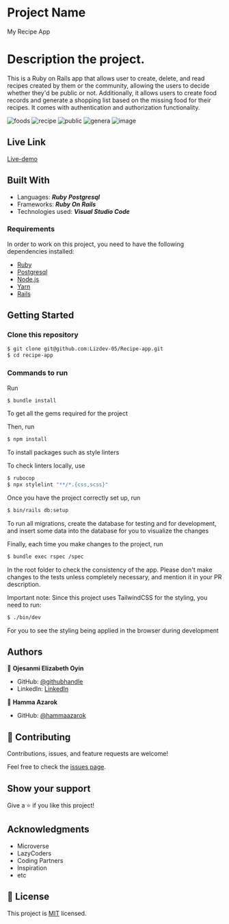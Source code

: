 # Project Name

My Recipe App

# Description the project.

This is a Ruby on Rails app that allows user to create, delete, and read recipes created by them or the community, allowing the users to decide whether they'd be public or not. Additionally, it allows users to create food records and generate a shopping list based on the missing food for their recipes. It comes with authentication and authorization functionality.

![foods](https://user-images.githubusercontent.com/73854999/201367488-3ef4e67d-a9d2-4184-bb0c-3028d87c31e4.PNG)
![recipe](https://user-images.githubusercontent.com/73854999/201367524-e8f691c5-dfca-4938-bdc5-3c10ef6455de.PNG)
![public](https://user-images.githubusercontent.com/73854999/201367791-25ba1066-e5ff-42ce-856b-da08a190f22e.PNG)
![genera](https://user-images.githubusercontent.com/73854999/201367605-dbfe395d-f0c7-4461-a990-b63b954ec662.PNG)
![image](https://user-images.githubusercontent.com/73854999/201367344-6840e382-b30a-4da1-97d6-4aa2cb66af4d.png)


## Live Link
 [Live-demo](https://tranquil-crag-64773.herokuapp.com/users/sign_in)
## Built With

- Languages:
  _**Ruby**_
  _**Postgresql**_
- Frameworks: _**Ruby On Rails**_
- Technologies used: _**Visual Studio Code**_

### Requirements

In order to work on this project, you need to have the following dependencies installed:

- [Ruby](https://www.ruby-lang.org/en/)
- [Postgresql](https://www.postgresql.org/)
- [Node.js](https://nodejs.org/en/)
- [Yarn](https://yarnpkg.com/)
- [Rails](https://rubyonrails.org/)

## Getting Started

### Clone this repository

```bash
$ git clone git@github.com:Lizdev-05/Recipe-app.git
$ cd recipe-app
```

### Commands to run

Run

```bash
$ bundle install
```

To get all the gems required for the project

Then, run

```bash
$ npm install
```

To install packages such as style linters

To check linters locally, use

```bash
$ rubocop
$ npx stylelint "**/*.{css,scss}"
```

Once you have the project correctly set up, run

```bash
$ bin/rails db:setup
```

To run all migrations, create the database for testing and for development, and insert some data into the database for you to visualize the changes

Finally, each time you make changes to the project, run

```bash
$ bundle exec rspec /spec
```

In the root folder to check the consistency of the app. Please don't make changes to the tests unless completely necessary, and mention it in your PR description.

Important note: Since this project uses TailwindCSS for the styling, you need to run:

```bash
$ ./bin/dev
```

For you to see the styling being applied in the browser during development

## Authors

👤 **Ojesanmi Elizabeth Oyin**

- GitHub: [@githubhandle](https://github.com/Lizdev-05)
- LinkedIn: [LinkedIn](https://www.linkedin.com/in/elizabeth-oyinlade-ojesanmi-0702aa16a)

👤 **Hamma Azarok**

- GitHub: [@hammaazarok](https://github.com/hammaazarok)

## 🤝 Contributing

Contributions, issues, and feature requests are welcome!

Feel free to check the [issues page](../../issues/).

## Show your support

Give a ⭐️ if you like this project!

## Acknowledgments

- Microverse
- LazyCoders
- Coding Partners
- Inspiration
- etc

## 📝 License

This project is [MIT](./LICENSE) licensed.
